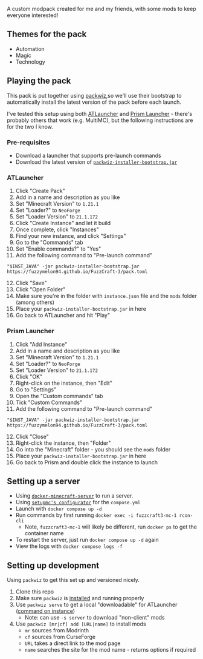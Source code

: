 A custom modpack created for me and my friends, with some mods to keep everyone interested!

## Themes for the pack

- Automation
- Magic
- Technology

## Playing the pack

This pack is put together using [packwiz](https://packwiz.infra.link),so we'll use their bootstrap to automatically install the latest version of the pack before each launch.

I've tested this setup using
both [ATLauncher](https://atlauncher.com/downloads) and [Prism Launcher](https://prismlauncher.org/download/windows/) - there's probably others that work (e.g. MultiMC), but the following instructions are for the two I know.

### Pre-requisites

- Download a launcher that supports pre-launch commands
- Download the latest version of [`packwiz-installer-bootstrap.jar`](https://github.com/packwiz/packwiz-installer-bootstrap/releases)

### ATLauncher

1. Click "Create Pack"
2. Add in a name and description as you like
3. Set "Minecraft Version" to `1.21.1`
4. Set "Loader?" to `NeoForge`
5. Set "Loader Version" to `21.1.172`
6. Click "Create Instance" and let it build
7. Once complete, click "Instances"
8. Find your new instance, and click "Settings"
9. Go to the "Commands" tab
10. Set "Enable commands?" to "Yes"
11. Add the following command to "Pre-launch command"

`"$INST_JAVA" -jar packwiz-installer-bootstrap.jar https://fuzzymelon94.github.io/FuzzCraft-3/pack.toml`

12. Click "Save"
13. Click "Open Folder"
14. Make sure you're in the folder with `instance.json` file and the `mods` folder (among others)
15. Place your `packwiz-installer-bootstrap.jar` in here
16. Go back to ATLauncher and hit "Play"

### Prism Launcher

1. Click "Add Instance"
2. Add in a name and description as you like
3. Set "Minecraft Version" to `1.21.1`
4. Set "Loader?" to `NeoForge`
5. Set "Loader Version" to `21.1.172`
6. Click "OK"
7. Right-click on the instance, then "Edit"
8. Go to "Settings"
9. Open the "Custom commands" tab
10. Tick "Custom Commands"
11. Add the following command to "Pre-launch command"

`"$INST_JAVA" -jar packwiz-installer-bootstrap.jar https://fuzzymelon94.github.io/FuzzCraft-3/pack.toml`

12. Click "Close"
13. Right-click the instance, then "Folder"
14. Go into the "Minecraft" folder - you should see the `mods` folder
15. Place your `packwiz-installer-bootstrap.jar` in here
16. Go back to Prism and double click the instance to launch

## Setting up a server

- Using [`docker-minecraft-server`](https://docker-minecraft-server.readthedocs.io/en/latest/#using-docker-compose) to run a server.
- Using [`setupmc's configurator`](https://setupmc.com/java-server/) for the `compose.yml`
- Launch with `docker compose up -d`
- Run commands by first running `docker exec -i fuzzcraft3-mc-1 rcon-cli`
  - Note, `fuzzcraft3-mc-1` will likely be different, run `docker ps` to get the container name
- To restart the server, just run `docker compose up -d` again
- View the logs with `docker compose logs -f`

## Setting up development

Using `packwiz` to get this set up and versioned nicely.

1. Clone this repo
2. Make sure `packwiz` is [installed](https://packwiz.infra.link/installation/) and running properly
3. Use `packwiz serve` to get a local "downloadable" for ATLauncher ([command on instance](https://packwiz.infra.link/tutorials/installing/packwiz-installer/))
   - Note: can use `-s server` to download "non-client" mods
4. Use `packwiz [mr|cf] add [URL|name]` to install mods
   - `mr` sources from Modrinth
   - `cf` sources from CurseForge
   - `URL` takes a direct link to the mod page
   - `name` searches the site for the mod name - returns options if required

